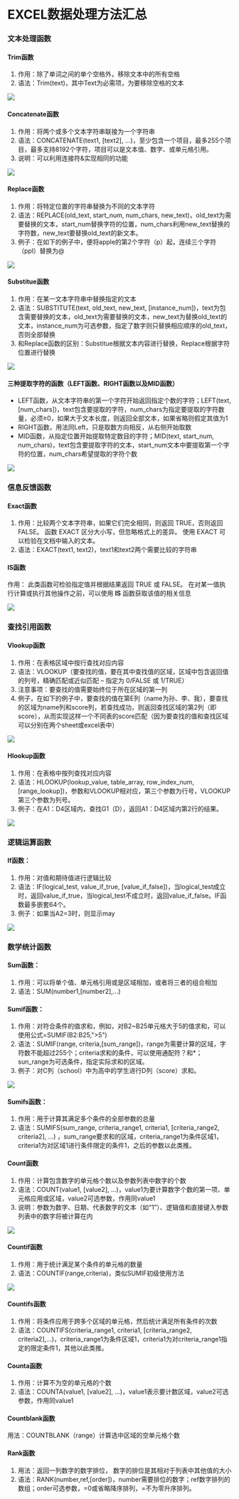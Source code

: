 # EXCEL数据处理方法汇总

### 文本处理函数

#### Trim函数

1. 作用：除了单词之间的单个空格外，移除文本中的所有空格
2. 语法：Trim\(text\)，其中Text为必需项，为要移除空格的文本

![](.gitbook/assets/image%20%281%29.png)

#### Concatenate函数

1. 作用：将两个或多个文本字符串联接为一个字符串
2. 语法：CONCATENATE\(text1, \[text2\], ...\)，至少包含一个项目，最多255个项目，最多支持8192个字符，项目可以是文本值、数字、或单元格引用。
3. 说明：可以利用连接符&实现相同的功能

![](.gitbook/assets/image%20%282%29.png)

#### Replace函数

1. 作用：将特定位置的字符串替换为不同的文本字符
2. 语法：REPLACE\(old\_text, start\_num, num\_chars, new\_text\)，old\_text为需要替换的文本，start\_num替换字符的位置，num\_chars利用new\_text替换的字符数，new\_text要替换old\_text的新文本。
3. 例子：在如下的例子中，便将apple的第2个字符（p）起，连续三个字符（ppl）替换为@

![](.gitbook/assets/image%20%284%29.png)

#### Substitue函数

1. 作用：在某一文本字符串中替换指定的文本
2. 语法：SUBSTITUTE\(text, old\_text, new\_text, \[instance\_num\]\)，text为包含需要替换的文本，old\_text为需要替换的文本，new\_text为替换old\_text的文本，instance\_num为可选参数，指定了数字则只替换相应顺序的old\_text，否则全部替换
3. 和Replace函数的区别：Substitue根据文本内容进行替换，Replace根据字符位置进行替换

![](.gitbook/assets/image%20%285%29.png)

#### 三种提取字符的函数（LEFT函数、RIGHT函数以及MID函数）

* LEFT函数，从文本字符串的第一个字符开始返回指定个数的字符；LEFT\(text, \[num\_chars\]\)，text包含要提取的字符，num\_chars为指定要提取的字符数量，必须≥0，如果大于文本长度，则返回全部文本，如果省略则假定其值为1
* RIGHT函数，用法同Left，只是取数方向相反，从右侧开始取数
* MID函数，从指定位置开始提取特定数目的字符；MID\(text, start\_num, num\_chars\)，text包含要提取字符的文本，start\_num文本中要提取第一个字符的位置，num\_chars希望提取的字符个数

![](.gitbook/assets/image%20%2810%29.png)

### 信息反馈函数

#### Exact函数

1. 作用：比较两个文本字符串，如果它们完全相同，则返回 TRUE，否则返回 FALSE。 函数 EXACT 区分大小写，但忽略格式上的差异。 使用 EXACT 可以检验在文档中输入的文本。
2. 语法：EXACT\(text1, text2\)，text1和text2两个需要比较的字符串

#### IS函数

作用： 此类函数可检验指定值并根据结果返回 TRUE 或 FALSE。 在对某一值执行计算或执行其他操作之前，可以使用 **IS** 函数获取该值的相关信息

![](.gitbook/assets/image%20%287%29.png)

### 查找引用函数

#### Vlookup函数

1. 作用：在表格区域中按行查找对应内容
2. 语法：VLOOKUP（要查找的值，要在其中查找值的区域，区域中包含返回值的列号，精确匹配或近似匹配 – 指定为 0/FALSE 或 1/TRUE）
3. 注意事项：要查找的值需要始终位于所在区域的第一列
4. 例子，在如下的例子中，要查找的值在第E列（name为孙、李、我），要查找的区域为name列和score列，若查找成功，则返回查找区域的第2列（即score），从而实现这样一个不同表的score匹配（因为要查找的值和查找区域可以分别在两个sheet或excel表中）

![](.gitbook/assets/image%20%289%29.png)

#### Hlookup函数

1. 作用：在表格中按列查找对应内容
2. 语法：HLOOKUP\(lookup\_value, table\_array, row\_index\_num, \[range\_lookup\]\)，参数和VLOOKUP相对应，第三个参数为行号，VLOOKUP第三个参数为列号。
3. 例子：在A1：D4区域内，查找G1（D），返回A1：D4区域内第2行的结果。

![](.gitbook/assets/image%20%283%29.png)

### 逻辑运算函数

#### If函数：

1. 作用：对值和期待值进行逻辑比较
2. 语法：IF\(logical\_test, value\_if\_true, \[value\_if\_false\]\)，当logical\_test成立时，返回value\_if\_true，当logical\_test不成立时，返回value\_if\_false。IF函数最多嵌套64个。
3. 例子：如果当A2=3时，则显示may

![](.gitbook/assets/image%20%288%29.png)

### 数学统计函数

#### Sum函数：

1. 作用：可以将单个值、单元格引用或是区域相加，或者将三者的组合相加
2. 语法：SUM\(number1,\[number2\],...\)

#### Sumif函数：

1. 作用：对符合条件的值求和，例如，对B2~B25单元格大于5的值求和，可以使用公式=SUMIF\(B2:B25,"&gt;5"\)
2. 语法：SUMIF\(range, criteria,\[sum\_range\]\)，range为需要计算的区域，字符数不能超过255个；criteria求和的条件，可以使用通配符？和\*；sun\_range为可选条件，指定实际求和的区域。
3. 例子：对C列（school）中为高中的学生进行D列（score）求和。

![](.gitbook/assets/image%20%2814%29.png)

#### Sumifs函数：

1. 作用：用于计算其满足多个条件的全部参数的总量
2. 语法：SUMIFS\(sum\_range, criteria\_range1, criteria1, \[criteria\_range2, criteria2\], ...\) ，sum\_range要求和的区域，criteria\_range1为条件区域1，criteria1为对区域1进行条件限定的条件1，之后的参数以此类推。

#### Count函数

1. 作用：计算包含数字的单元格个数以及参数列表中数字的个数
2. 语法：COUNT\(value1, \[value2\], ...\)，value1为要计算数字个数的第一项、单元格应用或区域，value2可选参数，作用同value1
3. 说明：参数为数字、日期、代表数字的文本（如“1”）、逻辑值和直接键入参数列表中的数字将被计算在内

![](.gitbook/assets/image%20%2813%29.png)

#### Countif函数

1. 作用：用于统计满足某个条件的单元格的数量
2. 语法：COUNTIF\(range,criteria\)，类似SUMIF初级使用方法

![](.gitbook/assets/image%20%2811%29.png)

#### Countifs函数

1. 作用：将条件应用于跨多个区域的单元格，然后统计满足所有条件的次数
2. 语法：COUNTIFS\(criteria\_range1, criteria1, \[criteria\_range2, criteria2\],…\)，criteria\_range1为条件区域1，criteria1为对criteria\_range1指定的限定条件1，其他以此类推。

#### Counta函数

1. 作用：计算不为空的单元格的个数
2. 语法：COUNTA\(value1, \[value2\], ...\)，value1表示要计数区域，value2可选参数，作用同value1

#### Countblank函数

用法：COUNTBLANK（range）计算选中区域的空单元格个数

#### Rank函数

1. 用法：返回一列数字的数字排位， 数字的排位是其相对于列表中其他值的大小
2. 语法：RANK\(number,ref,\[order\]\)，number需要排位的数字；ref数字排列的数组；order可选参数，=0或省略降序排列，=不为零升序排列。













